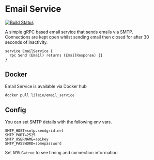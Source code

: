 # Email Service

[![Build Status](https://travis-ci.org/lileio/email_service.svg?branch=master)](https://travis-ci.org/lileio/email_service)

A simple gRPC based email service that sends emails via SMTP. Connections are kept open whilst sending email then closed for after 30 seconds of inactivity.

```
service EmailService {
  rpc Send (Email) returns (EmailResponse) {}
}
```

## Docker

Email Service is available via Docker hub

```
docker pull lileio/email_service
```

## Config

You can set SMTP details with the following env vars.

```
SMTP_HOST=smtp.sendgrid.net
SMTP_PORT=2525
SMTP_USERNAME=apikey
SMTP_PASSWORD=somepassword
```

Set `DEBUG=true` to see timing and connection information
